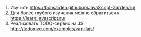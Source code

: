 1) Изучить https://bonsaiden.github.io/JavaScript-Garden/ru/
2) Для более глубого изучения можно обратиться к https://learn.javascript.ru/
3) Реализовать TODO-сервис на JS http://todomvc.com/examples/vanillajs/
